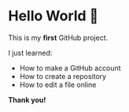 # Hello World 👋

This is my **first** GitHub project.

I just learned:
- How to make a GitHub account
- How to create a repository
- How to edit a file online

**Thank you!**
